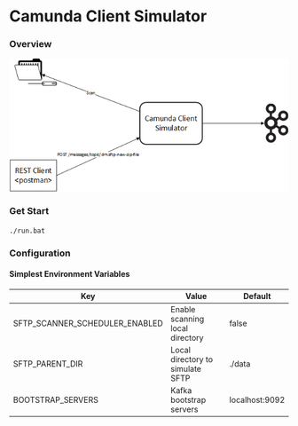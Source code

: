 # Camunda Client Simulator
### Overview
![Overview](https://github.com/digitalsaleron/camunda-ticket-service/blob/develop/src/main/resources/static/overview.png)
### Get Start
```shell
./run.bat
```
### Configuration
#### Simplest Environment Variables
| Key | Value | Default|
|-----|-------|--------|
| SFTP_SCANNER_SCHEDULER_ENABLED| Enable scanning local directory |false
| SFTP_PARENT_DIR| Local directory to simulate SFTP | ./data
| BOOTSTRAP_SERVERS|Kafka bootstrap servers| localhost:9092
